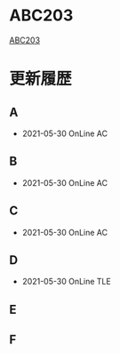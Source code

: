 # ABC203
[ABC203](https://atcoder.jp/contests/abc203)

# 更新履歴

## A
 - 2021-05-30 OnLine AC  

## B
 - 2021-05-30 OnLine AC  
 
## C
 - 2021-05-30 OnLine AC  

## D
 - 2021-05-30 OnLine TLE

## E

 
## F
